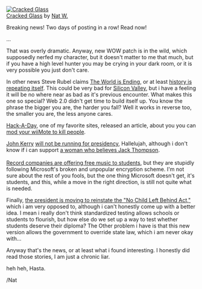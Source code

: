 [![Cracked Glass](http://farm1.static.flickr.com/139/366800169_aa0138f39b.jpg)](http://www.flickr.com/photos/icco/366800169/ "photo sharing")  
[Cracked Glass](http://www.flickr.com/photos/icco/366800169/) by [Nat W.](http://www.flickr.com/people/icco/)

Breaking news! Two days of posting in a row! Read now!

...

That was overly dramatic. Anyway, new WOW patch is in the wild, which supposedly nerfed my character, but it doesn't matter to me that much, but if you have a high level hunter you may be crying in your dark room, or it is very possible you just don't care.

In other news Steve Rubel claims [The World is Ending](http://www.micropersuasion.com/2007/01/rising_dead_poo.html), or at least [history is repeating itself](http://en.wikipedia.org/wiki/Dot-com_bubble#Thinning_the_herd). This could be very bad for [Silicon Valley](http://en.wikipedia.org/wiki/Silicon_Valley), but i have a feeling it will be no where near as bad as it's previous encounter. What makes this one so special? Web 2.0 didn't get time to build itself up. You know the phrase the bigger you are, the harder you fall? Well it works in reverse too, the smaller you are, the less anyone cares.

[Hack-A-Day](http://www.hackaday.com/), one of my favorite sites, released an article, about you you can [mod your wiiMote to kill people](http://www.hackaday.com/2007/01/24/wiibot-armed-and-pointy/).

[John Kerry](http://en.wikipedia.org/wiki/John_Kerry) [will not be running for presidency](http://www.nytimes.com/2007/01/25/us/politics/25kerry.html), Hallelujah, although i don't know if i can support [a woman who believes Jack Thompson](http://en.wikipedia.org/wiki/Hillary_Clinton).  
[  
Record companies are offering free music to students](http://www.nytimes.com/2007/01/22/college/coll22ruckus.html), but they are stupidly following Microsoft's broken and unpopular encryption scheme. I'm not sure about the rest of you fools, but the one thing Microsoft doesn't get, it's students, and this, while a move in the right direction, is still not quite what is needed.

Finally, [the president is moving to reinstate the "No Child Left Behind Act,"](http://www.nytimes.com/2007/01/25/us/25child.html) which i am very opposed to, although i can't honestly come up with a better idea. I mean i really don't think standardized testing allows schools or students to flourish, but how else do we set up a way to test whether students deserve their diploma? The Other problem i have is that this new version allows the government to override state law, which i am never okay with...

Anyway that's the news, or at least what i found interesting. I honestly did read those stories, I am just a chronic liar.

heh heh, Hasta.

/Nat